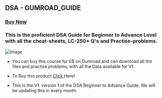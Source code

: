 ## DSA - GUMROAD_GUIDE

### <a href="https://tusharrawat3.gumroad.com/l/DSA-beginner-friendly-guide-lc-250">Buy Now</a>

### This is the proficient DSA Guide for Beginner to Advance Level with all the cheat-sheets, LC-250+ Q's and Practise-problems.
![image](https://github.com/user-attachments/assets/2e2d3528-f86c-4547-a791-589f5c9cae98)

- You can buy this course for 0$ on Gumroad and can download all the files and practise problems, with all the Data available for V1.

- To Buy this product <a href="https://tusharrawat3.gumroad.com/l/DSA-beginner-friendly-guide-lc-250">Click </a>Here!

- This is the V1: version 1 of the DSA Beginner to Advance Guide, We will be updating this in every month.


